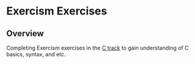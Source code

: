 # Exercism Exercises
## Overview
Completing Exercism exercises in the [C track](https://exercism.io/my/tracks/c) to gain understanding of C basics, syntax, and etc.
